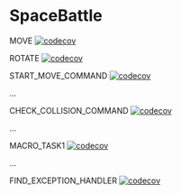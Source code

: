 # SpaceBattle

MOVE [![codecov](https://codecov.io/gh/egor951769794/SpaceBattle/branch/move2/graph/badge.svg?token=V44VRLBEG8)](https://codecov.io/gh/egor951769794/SpaceBattle)

ROTATE [![codecov](https://codecov.io/gh/egor951769794/SpaceBattle/branch/rotate/graph/badge.svg?token=V44VRLBEG8)](https://codecov.io/gh/egor951769794/SpaceBattle)

START_MOVE_COMMAND [![codecov](https://codecov.io/github/egor951769794/SpaceBattle/branch/startmovecommand/graph/badge.svg?token=V44VRLBEG8)](https://codecov.io/github/egor951769794/SpaceBattle)

...

CHECK_COLLISION_COMMAND [![codecov](https://codecov.io/github/egor951769794/SpaceBattle/branch/check_collision_command/graph/badge.svg?token=V44VRLBEG8)](https://codecov.io/github/egor951769794/SpaceBattle)

...

MACRO_TASK1 [![codecov](https://codecov.io/github/egor951769794/SpaceBattle/branch/macro_task1/graph/badge.svg?token=V44VRLBEG8)](https://codecov.io/github/egor951769794/SpaceBattle)

...

FIND_EXCEPTION_HANDLER [![codecov](https://codecov.io/github/egor951769794/SpaceBattle/branch/find_exception_handler/graph/badge.svg?token=V44VRLBEG8)](https://codecov.io/github/egor951769794/SpaceBattle)
